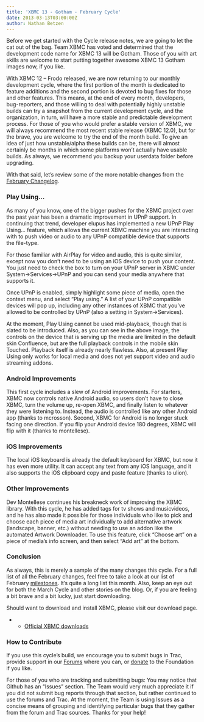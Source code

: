 ```yaml
---
title: 'XBMC 13 - Gotham - February Cycle'
date: 2013-03-13T03:00:00Z
author: Nathan Betzen
---
```

Before we get started with the Cycle release notes, we are going to let the cat out of the bag. Team XBMC has voted and determined that the development code name for XBMC 13 will be Gotham. Those of you with art skills are welcome to start putting together awesome XBMC 13 Gotham images now, if you like.

 With XBMC 12 – Frodo released, we are now returning to our monthly development cycle, where the first portion of the month is dedicated to feature additions and the second portion is devoted to bug fixes for those and other features. This means, at the end of every month, developers, bug-reporters, and those willing to deal with potentially highly unstable builds can try a snapshot from the current development cycle, and the organization, in turn, will have a more stable and predictable development process. For those of you who would prefer a stable version of XBMC, we will always recommend the most recent stable release (XBMC 12.0), but for the brave, you are welcome to try the end of the month build. To give an idea of just how unstable/alpha these builds can be, there will almost certainly be months in which some platforms won’t actually have usable builds. As always, we recommend you backup your userdata folder before upgrading.

 With that said, let’s review some of the more notable changes from the [February Changelog](https://github.com/xbmc/xbmc/issues?milestone=8&state=closed "XBMC 13 - alpha 1 changelog").

 ### Play Using…

 As many of you know, one of the bigger pushes for the XBMC project over the past year has been a dramatic improvement in UPnP support. In continuing that trend, developer elupus has implemented a new UPnP Play Using… feature, which allows the current XBMC machine you are interacting with to push video or audio to any UPnP compatible device that supports the file-type.

 For those familiar with AirPlay for video and audio, this is quite similar, except now you don’t need to be using an iOS device to push your content. You just need to check the box to turn on your UPnP server in XBMC under System-\>Services-\>UPnP and you can send your media anywhere that supports it.

 Once UPnP is enabled, simply highlight some piece of media, open the context menu, and select “Play using.” A list of your UPnP compatible devices will pop up, including any other instances of XBMC that you’ve allowed to be controlled by UPnP (also a setting in System-\>Services).

 At the moment, Play Using cannot be used mid-playback, though that is slated to be introduced. Also, as you can see in the above image, the controls on the device that is serving up the media are limited in the default skin Confluence, but are the full playback controls in the mobile skin Touched. Playback itself is already nearly flawless. Also, at present Play Using only works for local media and does not yet support video and audio streaming addons.

 ### Android Improvements

 This first cycle includes a slew of Android improvements. For starters, XBMC now controls native Android audio, so users don’t have to close XBMC, turn the volume up, re-open XBMC, and finally listen to whatever they were listening to. Instead, the audio is controlled like any other Android app (thanks to mcrosson). Second, XBMC for Android is no longer stuck facing one direction. If you flip your Android device 180 degrees, XBMC will flip with it (thanks to montellese).

 ### iOS Improvements

 The local iOS keyboard is already the default keyboard for XBMC, but now it has even more utility. It can accept any text from any iOS language, and it also supports the iOS clipboard copy and paste feature (thanks to ulion).

 ### Other Improvements

 Dev Montellese continues his breakneck work of improving the XBMC library. With this cycle, he has added tags for tv shows and musicvideos, and he has also made it possible for those individuals who like to pick and choose each piece of media art individually to add alternative artwork (landscape, banner, etc.) without needing to use an addon like the automated Artwork Downloader. To use this feature, click “Choose art” on a piece of media’s info screen, and then select “Add art” at the bottom.

 ### Conclusion

 As always, this is merely a sample of the many changes this cycle. For a full list of all the February changes, feel free to take a look at our list of February [milestones](https://github.com/xbmc/xbmc/issues?milestone=8&state=closed "February Changelog"). It’s quite a long list this month. Also, keep an eye out for both the March Cycle and other stories on the blog. Or, if you are feeling a bit brave and a bit lucky, just start downloading.

 Should want to download and install XBMC, please visit our download page.

 
 * * [Official XBMC downloads](https://kodi.wiki/download/)
 
 ### How to Contribute

 If you use this cycle’s build, we encourage you to submit bugs in Trac, provide support in our [Forums](https://forum.kodi.tv/ "XBMC Forums") where you can, or [donate](https://kodi.wiki/contribute/donate/ "XBMC Foundation Donations") to the Foundation if you like.

 For those of you who are tracking and submitting bugs: You may notice that Github has an “Issues” section. The Team would very much appreciate it if you did not submit bug reports through that section, but rather continued to use the forums and Trac. At the moment, the Team is using Issues as a concise means of grouping and identifying particular bugs that they gather from the forum and Trac sources. Thanks for your help!

 